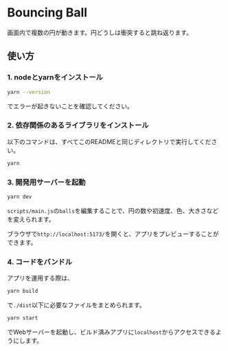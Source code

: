 # Bouncing Ball
画面内で複数の円が動きます。円どうしは衝突すると跳ね返ります。

## 使い方
### 1. nodeとyarnをインストール
```bash
yarn --version
```
でエラーが起きないことを確認してください。

### 2. 依存関係のあるライブラリをインストール
以下のコマンドは、すべてこのREADMEと同じディレクトリで実行してください。
```bash
yarn
```

### 3. 開発用サーバーを起動
```bash
yarn dev
```
`scripts/main.js`の`balls`を編集することで、円の数や初速度、色、大きさなどを変えられます。

ブラウザで`http://localhost:5173/`を開くと、アプリをプレビューすることができます。

### 4. コードをバンドル
アプリを運用する際は、
```bash
yarn build
```
で`./dist`以下に必要なファイルをまとめられます。

```bash
yarn start
```
でWebサーバーを起動し、ビルド済みアプリに`localhost`からアクセスできるようにします。